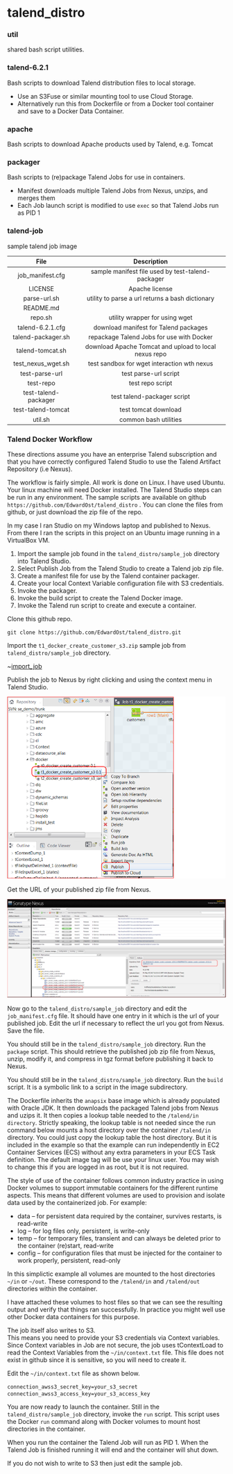 # talend_distro

### util

shared bash script utilities.

### talend-6.2.1

Bash scripts to download Talend distribution files to local storage.

* Use an S3Fuse or similar mounting tool to use Cloud Storage.
* Alternatively run this from Dockerfile or from a Docker tool container and save to a Docker Data Container.

### apache

Bash scripts to download Apache products used by Talend, e.g. Tomcat

### packager

Bash scripts to (re)package Talend Jobs for use in containers.

* Manifest downloads multiple Talend Jobs from Nexus, unzips, and merges them
* Each Job launch script is modified to use `exec` so that Talend Jobs run as PID 1

### talend-job

sample talend job image


| File                    |  Description                                               |
:------------------------:|:----------------------------------------------------------:|
| job_manifest.cfg        | sample manifest file used by test-talend-packager          |
| LICENSE                 | Apache license                                             |
| parse-url.sh            | utility to parse a url returns a bash dictionary           |
| README.md               |                                                            |
| repo.sh                 | utility wrapper for using wget                             |
| talend-6.2.1.cfg        | download manifest for Talend packages                      |
| talend-packager.sh      | repackage Talend Jobs for use with Docker                  |
| talend-tomcat.sh        | download Apache Tomcat and upload to local nexus repo      |
| test_nexus_wget.sh      | test sandbox for wget interaction wth nexus                |
| test-parse-url          | test parse-url script                                      |
| test-repo               | test repo script                                           |
| test-talend-packager    | test talend-packager script                                |
| test-talend-tomcat      | test tomcat download                                       |
| util.sh                 | common bash utilities                                      |

### Talend Docker Workflow

These directions assume you have an enterprise Talend subscription and that you have correctly configured Talend Studio to use the Talend Artifact Repository (i.e Nexus).

The workflow is fairly simple.  All work is done on Linux.  I have used Ubuntu.  
Your linux machine will need Docker installed.
The Talend Studio steps can be run in any environment.
The sample scripts are available on github `https://github.com/EdwardOst/talend_distro` .
You can clone the files from github, or just download the zip file of the repo.

In my case I ran Studio on my Windows laptop and published to Nexus.
From there I ran the scripts in this project on an Ubuntu image running in a VirtualBox VM.

1.  Import the sample job found in the `talend_distro/sample_job` directory into Talend Studio. 
2.  Select Publish Job from the Talend Studio to create a Talend job zip file.
3.  Create a manifest file for use by the Talend container packager.
4.  Create your local Context Variable configuration file with S3 credentials.
5.  Invoke the packager.
6.  Invoke the build script to create the Talend Docker image.
7.  Invoke the Talend run script to create and execute a container.

Clone this github repo.

    git clone https://github.com/EdwardOst/talend_distro.git

Import the `t1_docker_create_customer_s3.zip` sample job from `talend_distro/sample_job` directory.

~[import_job](pictures/00_import_job_a.png)

Publish the job to Nexus by right clicking and using the context menu in Talend Studio.

![publish job](pictures/01_publish_job.png)

Get the URL of your published zip file from Nexus.

![get nexus job url](pictures/02_nexus_get_job_url.png)

Now go to the `talend_distro/sample_job` directory and edit the `job_manifest.cfg` file.
It should have one entry in it which is the url of your published job.
Edit the url if necessary to reflect the url you got from Nexus.  Save the file.

You should still be in the `talend_distro/sample_job` directory.
Run the `package` script.
This should retrieve the published job zip file from Nexus, unzip, modify it, and compress in tgz format before publishing it back to Nexus.
 
You should still be in the `talend_distro/sample_job` directory.
Run the `build` script.
It is a symbolic link to a script in the image subdirectory.

The Dockerfile inherits the `anapsix` base image which is already populated with Oracle JDK.
It then downloads the packaged Talend jobs from Nexus and uzips it.
It then copies a lookup table needed to the `/talend/in directory`.
Strictly speaking, the lookup table is not needed since the run command below mounts a host directory over the container `/talend/in` directory.
You could just copy the lookup table the host directory.
But it is included in the example so that the example can run independently in EC2 Container Services (ECS) without any extra parameters in your ECS Task definition.
The default image tag will be use your linux user.  You may wish to change this if you are logged in as root, but it is not required.


The style of use of the container follows common industry practice in using Docker volumes to support immutable containers for the different runtime aspects.
This means that different volumes are used to provision and isolate data used by the containerized job.  For example:

* data – for persistent data required by the container, survives restarts, is read-write
* log – for log files only, persistent, is write-only
* temp – for temporary files, transient and can always be deleted prior to the container (re)start, read-write
* config – for configuration files that must be injected for the container to work properly, persistent, read-only

In this simplictic example all volumes are mounted to the host directories  `~/in` or `~/out`.  These correspond to the `/talend/in` and `/talend/out` directories within the container.

I have attached these volumes to host files so that we can see the resulting output and verify that things ran successfully.  In practice you might well use other Docker data containers for this purpose.

The job itself also writes to S3.  
This means you need to provide your S3 credentials via Context variables.
Since Context variables in Job are not secure, the job uses tContextLoad to read the Context Variables from the `~/in/context.txt` file.
This file does not exist in github since it is sensitive, so you will need to create it.

Edit the `~/in/context.txt` file as shown below.

    connection_awss3_secret_key=your_s3_secret
    connection_awss3_access_key=your_s3_access_key

You are now ready to launch the container.  Still in the `talend_distro/sample_job` directory, invoke the `run` script.  This script uses the Docker `run` command along with Docker volumes to mount host directories in the container.

When you run the container the Talend Job will run as PID 1.  When the Talend Job is finished running it will end and the container will shut down.

If you do not wish to write to S3 then just edit the sample job.
